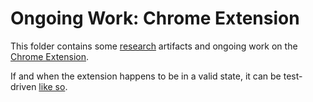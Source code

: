 # Ongoing Work: Chrome Extension

This folder contains some [research](research) artifacts and ongoing work on the [Chrome Extension](extension).

If and when the extension happens to be in a valid state, it can be test-driven [like so](https://developer.chrome.com/extensions/getstarted#unpacked).
